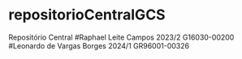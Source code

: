 # repositorioCentralGCS
Repositório Central
#Raphael Leite Campos 2023/2 G16030-00200
#Leonardo de Vargas Borges 2024/1 GR96001-00326